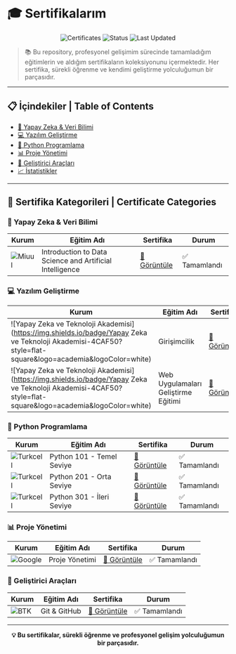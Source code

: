 # 🎓 Sertifikalarım 

<div align="center">

![Certificates](https://img.shields.io/badge/Certificates-8-brightgreen?style=for-the-badge&logo=adobeacrobatreader&logoColor=white)
![Status](https://img.shields.io/badge/Status-Active-success?style=for-the-badge)
![Last Updated](https://img.shields.io/badge/Last%20Updated-2025-blue?style=for-the-badge)

</div>

> 📚 Bu repository, profesyonel gelişimim sürecinde tamamladığım eğitimlerin ve aldığım sertifikaların koleksiyonunu içermektedir. Her sertifika, sürekli öğrenme ve kendimi geliştirme yolculuğumun bir parçasıdır.

---

## 📋 İçindekiler | Table of Contents

- [🤖 Yapay Zeka & Veri Bilimi](#-yapay-zeka--veri-bilimi)
- [💻 Yazılım Geliştirme](#-yazılım-geliştirme)
- [🐍 Python Programlama](#-python-programlama)
- [📊 Proje Yönetimi](#-proje-yönetimi)
- [🔧 Geliştirici Araçları](#-geliştirici-araçları)
- [📈 İstatistikler](#-i̇statistikler)

---

## 🎯 Sertifika Kategorileri | Certificate Categories

### 🤖 Yapay Zeka & Veri Bilimi

| Kurum                                                                                                                                                                                                                                                                                                                                                                             | Eğitim Adı                                               | Sertifika                               | Durum         |
| --------------------------------------------------------------------------------------------------------------------------------------------------------------------------------------------------------------------------------------------------------------------------------------------------------------------------------------------------------------------------------- | -------------------------------------------------------- | --------------------------------------- | ------------- |
| ![Miuul](https://img.shields.io/badge/Miuul-FF6B6B?style=flat-square&logo=data:image/svg+xml;base64,PHN2ZyB3aWR0aD0iMjQiIGhlaWdodD0iMjQiIHZpZXdCb3g9IjAgMCAyNCAyNCIgZmlsbD0ibm9uZSIgeG1sbnM9Imh0dHA6Ly93d3cudzMub3JnLzIwMDAvc3ZnIj4KPHBhdGggZD0iTTEyIDJMMTMuMDkgOC4yNkwyMSA5TDEzLjA5IDE1Ljc0TDEyIDIyTDEwLjkxIDE1Ljc0TDMgOUwxMC45MSA4LjI2TDEyIDJaIiBmaWxsPSJ3aGl0ZSIvPgo8L3N2Zz4K) | Introduction to Data Science and Artificial Intelligence | [📄 Görüntüle](docs/abdullah-aksoy.pdf) | ✅ Tamamlandı |

### 💻 Yazılım Geliştirme

| Kurum                                                                                               | Eğitim Adı                          | Sertifika                               | Durum         |
| --------------------------------------------------------------------------------------------------- | ----------------------------------- | --------------------------------------- | ------------- |
| ![Yapay Zeka ve Teknoloji Akademisi](https://img.shields.io/badge/Yapay Zeka ve Teknoloji Akademisi-4CAF50?style=flat-square&logo=academia&logoColor=white) | Girişimcilik                        | [📄 Görüntüle](docs/01800779706071.pdf) | ✅ Tamamlandı |
| ![Yapay Zeka ve Teknoloji Akademisi](https://img.shields.io/badge/Yapay Zeka ve Teknoloji Akademisi-4CAF50?style=flat-square&logo=academia&logoColor=white) | Web Uygulamaları Geliştirme Eğitimi | [📄 Görüntüle](docs/37352087001693.pdf) | ✅ Tamamlandı |

### 🐍 Python Programlama

| Kurum                                                                                                   | Eğitim Adı                | Sertifika                        | Durum         |
| ------------------------------------------------------------------------------------------------------- | ------------------------- | -------------------------------- | ------------- |
| ![Turkcell](https://img.shields.io/badge/Turkcell-FFD700?style=flat-square&logo=python&logoColor=black) | Python 101 - Temel Seviye | [📄 Görüntüle](docs/python1.pdf) | ✅ Tamamlandı |
| ![Turkcell](https://img.shields.io/badge/Turkcell-FFD700?style=flat-square&logo=python&logoColor=black) | Python 201 - Orta Seviye  | [📄 Görüntüle](docs/python2.pdf) | ✅ Tamamlandı |
| ![Turkcell](https://img.shields.io/badge/Turkcell-FFD700?style=flat-square&logo=python&logoColor=black) | Python 301 - İleri Seviye | [📄 Görüntüle](docs/python3.pdf) | ✅ Tamamlandı |

### 📊 Proje Yönetimi

| Kurum                                                                                               | Eğitim Adı     | Sertifika                             | Durum         |
| --------------------------------------------------------------------------------------------------- | -------------- | ------------------------------------- | ------------- |
| ![Google](https://img.shields.io/badge/Google-4285F4?style=flat-square&logo=google&logoColor=white) | Proje Yönetimi | [📄 Görüntüle](docs/PDF.jsviewer.pdf) | ✅ Tamamlandı |

### 🔧 Geliştirici Araçları

| Kurum                                                                                                | Eğitim Adı   | Sertifika                                                              | Durum         |
| ---------------------------------------------------------------------------------------------------- | ------------ | ---------------------------------------------------------------------- | ------------- |
| ![BTK](https://img.shields.io/badge/BTK%20Akademi-E74C3C?style=flat-square&logo=git&logoColor=white) | Git & GitHub | [📄 Görüntüle](docs/Versiyon_Kontrolleri__Git_ve_GitHub_Sertifika.pdf) | ✅ Tamamlandı |

---


<div align="center">

**💡 Bu sertifikalar, sürekli öğrenme ve profesyonel gelişim yolculuğumun bir parçasıdır.**
